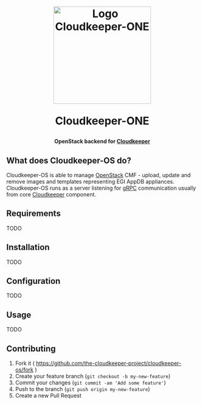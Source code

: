 <h1 align="center">
  <img src="https://i.imgur.com/HIqYK2o.png" alt="Logo Cloudkeeper-ONE" title="Logo Cloudkeeper-ONE" width="256"/>
  <p>Cloudkeeper-ONE</p>
</h1>

<h4 align="center">OpenStack backend for <a href="https://github.com/the-cloudkeeper-project/cloudkeeper">Cloudkeeper</a></h4>

## What does Cloudkeeper-OS do?
Cloudkeeper-OS is able to manage [OpenStack](https://www.openstack.org/) CMF - upload, update and remove images and templates representing EGI AppDB appliances. Cloudkeeper-OS runs as a server listening for [gRPC](http://www.grpc.io/) communication usually from core [Cloudkeeper](https://github.com/the-cloudkeeper-project/cloudkeeper) component.

## Requirements
TODO
## Installation
TODO
## Configuration
TODO
## Usage
TODO

## Contributing
1. Fork it ( https://github.com/the-cloudkeeper-project/cloudkeeper-os/fork )
2. Create your feature branch (`git checkout -b my-new-feature`)
3. Commit your changes (`git commit -am 'Add some feature'`)
4. Push to the branch (`git push origin my-new-feature`)
5. Create a new Pull Request